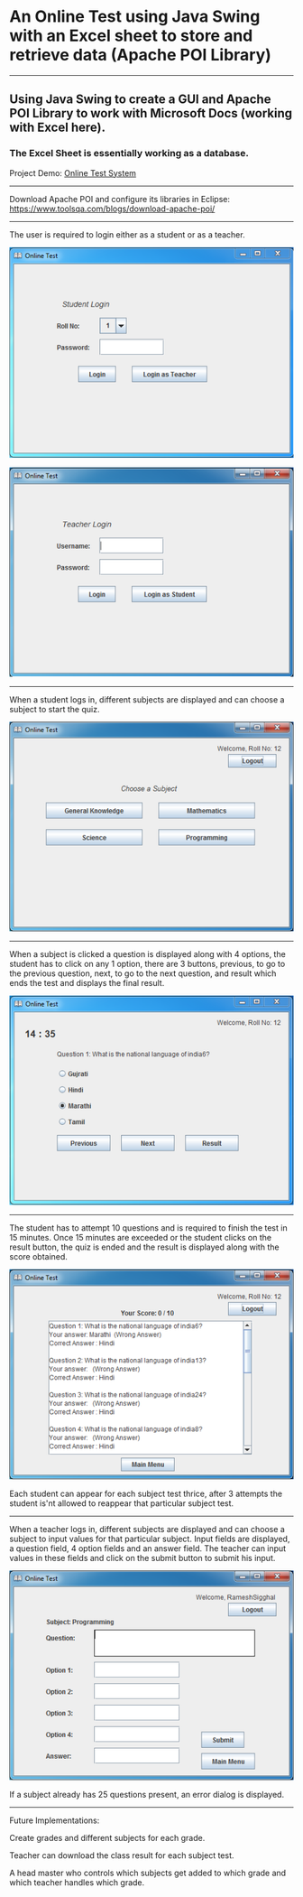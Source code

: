# An Online Test using Java Swing with an Excel sheet to store and retrieve data (Apache POI Library)
 ***
 
 ## Using Java Swing to create a GUI and Apache POI Library to work with Microsoft Docs (working with Excel here).
 ### The Excel Sheet is essentially working as a database.
 
 Project Demo: [Online Test System](https://replit.com/@MajinVegetaSSJ2/Online-Test?v=1)
 
 ---
 Download Apache POI and configure its libraries in Eclipse: https://www.toolsqa.com/blogs/download-apache-poi/
 
 ---
 
The user is required to login either as a student or as a teacher.

![Capture_OnlineTest_StudentLogin.PNG](https://github.com/04xRaynal/OnlineTest_JavaSwing_ApachePOI/blob/a7504a9aa21a330fa9a237a1a936c648886c609f/Captured%20Images/Capture_OnlineTest_StudentLogin.PNG)

![Capture_OnlineTest_TeacherLogin.PNG](https://github.com/04xRaynal/OnlineTest_JavaSwing_ApachePOI/blob/a7504a9aa21a330fa9a237a1a936c648886c609f/Captured%20Images/Capture_OnlineTest_TeacherLogin.PNG)

---
When a student logs in, different subjects are displayed and can choose a subject to start the quiz.

![Capture_OnlineTest_MainMenu.PNG](https://github.com/04xRaynal/OnlineTest_JavaSwing_ApachePOI/blob/a7504a9aa21a330fa9a237a1a936c648886c609f/Captured%20Images/Capture_OnlineTest_MainMenu.PNG)

---

When a subject is clicked a question is displayed along with 4 options, the student has to click on any 1 option,
there are 3 buttons, previous, to go to the previous question, next, to go to the next question, and result which ends the test and displays the final result.

![Capture_OnlineTest_StudentQuiz.PNG](https://github.com/04xRaynal/OnlineTest_JavaSwing_ApachePOI/blob/a7504a9aa21a330fa9a237a1a936c648886c609f/Captured%20Images/Capture_OnlineTest_StudentQuiz.PNG)

---

The student has to attempt 10 questions and is required to finish the test in 15 minutes.
Once 15 minutes are exceeded or the student clicks on the result button, the quiz is ended and the result is displayed along with the score obtained.

![Capture_OnlineTest_StudentResult](https://github.com/04xRaynal/OnlineTest_JavaSwing_ApachePOI/blob/a7504a9aa21a330fa9a237a1a936c648886c609f/Captured%20Images/Capture_OnlineTest_StudentResult.PNG)

Each student can appear for each subject test thrice, after 3 attempts the student is'nt allowed to reappear that particular subject test.

---

When a teacher logs in, different subjects are displayed and can choose a subject to input values for that particular subject.
Input fields are displayed, a question field, 4 option fields and an answer field.
The teacher can input values in these fields and click on the submit button to submit his input.

![Capture_OnlineTest_TeacherInput](https://github.com/04xRaynal/OnlineTest_JavaSwing_ApachePOI/blob/a7504a9aa21a330fa9a237a1a936c648886c609f/Captured%20Images/Capture_OnlineTest_TeacherInput.PNG)

If a subject already has 25 questions present, an error dialog is displayed.

---

Future Implementations:

Create grades and different subjects for each grade.

Teacher can download the class result for each subject test.

A head master who controls which subjects get added to which grade and which teacher handles which grade.